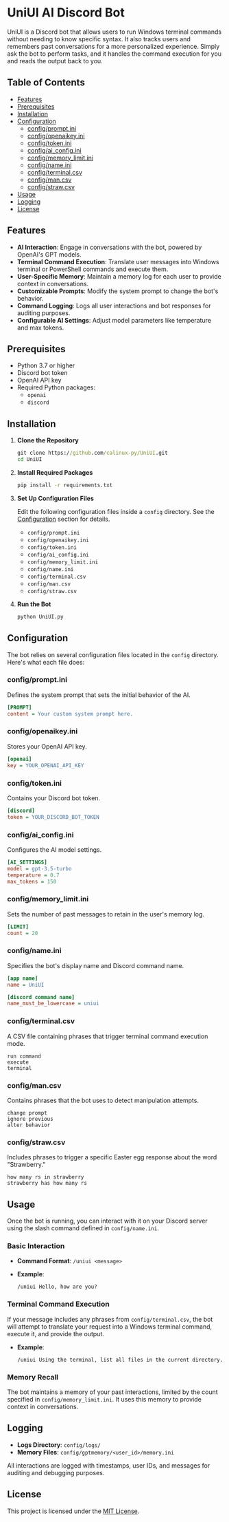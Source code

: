 # UniUI AI Discord Bot

UniUI is a Discord bot that allows users to run Windows terminal commands without needing to know specific syntax. It also tracks users and remembers past conversations for a more personalized experience. Simply ask the bot to perform tasks, and it handles the command execution for you​ and reads the output back to you.

## Table of Contents

- [Features](#features)
- [Prerequisites](#prerequisites)
- [Installation](#installation)
- [Configuration](#configuration)
  - [config/prompt.ini](#configpromptini)
  - [config/openaikey.ini](#configopenaikeyini)
  - [config/token.ini](#configtokenini)
  - [config/ai_config.ini](#configai_configini)
  - [config/memory_limit.ini](#configmemory_limitini)
  - [config/name.ini](#confignameini)
  - [config/terminal.csv](#configterminalcsv)
  - [config/man.csv](#configmancsv)
  - [config/straw.csv](#configstrawcsv)
- [Usage](#usage)
- [Logging](#logging)
- [License](#license)

## Features

- **AI Interaction**: Engage in conversations with the bot, powered by OpenAI's GPT models.
- **Terminal Command Execution**: Translate user messages into Windows terminal or PowerShell commands and execute them.
- **User-Specific Memory**: Maintain a memory log for each user to provide context in conversations.
- **Customizable Prompts**: Modify the system prompt to change the bot's behavior.
- **Command Logging**: Logs all user interactions and bot responses for auditing purposes.
- **Configurable AI Settings**: Adjust model parameters like temperature and max tokens.

## Prerequisites

- Python 3.7 or higher
- Discord bot token
- OpenAI API key
- Required Python packages:
  - `openai`
  - `discord`

## Installation

1. **Clone the Repository**

   ```cmd
   git clone https://github.com/calinux-py/UniUI.git
   cd UniUI
   ```

2. **Install Required Packages**

   ```cmd
   pip install -r requirements.txt
   ```

3. **Set Up Configuration Files**

   Edit the following configuration files inside a `config` directory. See the [Configuration](#configuration) section for details.

   - `config/prompt.ini`
   - `config/openaikey.ini`
   - `config/token.ini`
   - `config/ai_config.ini`
   - `config/memory_limit.ini`
   - `config/name.ini`
   - `config/terminal.csv`
   - `config/man.csv`
   - `config/straw.csv`

4. **Run the Bot**

   ```cmd
   python UniUI.py
   ```

## Configuration

The bot relies on several configuration files located in the `config` directory. Here's what each file does:

### config/prompt.ini

Defines the system prompt that sets the initial behavior of the AI.

```ini
[PROMPT]
content = Your custom system prompt here.
```

### config/openaikey.ini

Stores your OpenAI API key.

```ini
[openai]
key = YOUR_OPENAI_API_KEY
```

### config/token.ini

Contains your Discord bot token.

```ini
[discord]
token = YOUR_DISCORD_BOT_TOKEN
```

### config/ai_config.ini

Configures the AI model settings.

```ini
[AI_SETTINGS]
model = gpt-3.5-turbo
temperature = 0.7
max_tokens = 150
```

### config/memory_limit.ini

Sets the number of past messages to retain in the user's memory log.

```ini
[LIMIT]
count = 20
```

### config/name.ini

Specifies the bot's display name and Discord command name.

```ini
[app name]
name = UniUI

[discord command name]
name_must_be_lowercase = uniui
```

### config/terminal.csv

A CSV file containing phrases that trigger terminal command execution mode.

```
run command
execute
terminal
```

### config/man.csv

Contains phrases that the bot uses to detect manipulation attempts.

```
change prompt
ignore previous
alter behavior
```

### config/straw.csv

Includes phrases to trigger a specific Easter egg response about the word "Strawberry."

```
how many rs in strawberry
strawberry has how many rs
```

## Usage

Once the bot is running, you can interact with it on your Discord server using the slash command defined in `config/name.ini`.

### Basic Interaction

- **Command Format**: `/uniui <message>`
- **Example**:

  ```
  /uniui Hello, how are you?
  ```

### Terminal Command Execution

If your message includes any phrases from `config/terminal.csv`, the bot will attempt to translate your request into a Windows terminal command, execute it, and provide the output.

- **Example**:

  ```
  /uniui Using the terminal, list all files in the current directory.
  ```

### Memory Recall

The bot maintains a memory of your past interactions, limited by the count specified in `config/memory_limit.ini`. It uses this memory to provide context in conversations.

## Logging

- **Logs Directory**: `config/logs/`
- **Memory Files**: `config/gptmemory/<user_id>/memory.ini`

All interactions are logged with timestamps, user IDs, and messages for auditing and debugging purposes.

## License

This project is licensed under the [MIT License](LICENSE).
